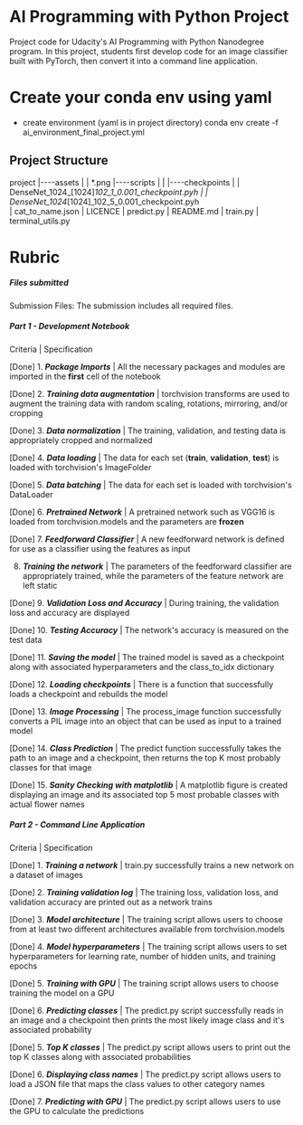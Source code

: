 # AI Programming with Python Project

Project code for Udacity's AI Programming with Python Nanodegree program. In this project, students first develop code for an image classifier built with PyTorch, then convert it into a command line application.

# Create your conda env using yaml
- create environment (yaml is in project directory)
     conda env create -f ai_environment_final_project.yml

## __Project Structure__
project
|----assets
|    |    *.png
|----scripts
|    |
|----checkpoints
|    | DenseNet_1024_[1024]_102_1_0.001_checkpoint.pyh
|    | DenseNet_1024_[1024]_102_5_0.001_checkpoint.pyh    
|    cat_to_name.json
|    LICENCE
|    predict.py
|    README.md
|    train.py
|    terminal_utils.py

# Rubric
##### Files submitted

Submission Files: The submission includes all required files.

##### Part 1 - Development Notebook
Criteria | Specification

[Done] 1. __*Package Imports*__	| All the necessary packages and modules are imported in the __first__ cell of the notebook

[Done] 2. __*Training data augmentation*__ |	torchvision transforms are used to augment the training data with random scaling, rotations, mirroring, and/or cropping

[Done] 3. __*Data normalization*__ |	The training, validation, and testing data is appropriately cropped and normalized

[Done] 4. __*Data loading*__ | The data for each set (__train__, __validation__, __test__) is loaded with torchvision's ImageFolder

[Done] 5. __*Data batching*__ | The data for each set is loaded with torchvision's DataLoader

[Done] 6. __*Pretrained Network*__ | A pretrained network such as VGG16 is loaded from torchvision.models and the parameters are __frozen__

[Done] 7. __*Feedforward Classifier*__ | A new feedforward network is defined for use as a classifier using the features as input

8. __*Training the network*__ | The parameters of the feedforward classifier are appropriately trained, while the parameters of the feature network are left static

[Done] 9. __*Validation Loss and Accuracy*__ | During training, the validation loss and accuracy are displayed

[Done] 10. __*Testing Accuracy*__ | The network's accuracy is measured on the test data

[Done] 11. __*Saving the model*__ | The trained model is saved as a checkpoint along with associated hyperparameters and the class_to_idx dictionary

[Done] 12. __*Loading checkpoints*__ | There is a function that successfully loads a checkpoint and rebuilds the model

[Done] 13. __*Image Processing*__ | The process_image function successfully converts a PIL image into an object that can be used as input to a trained model

[Done] 14. __*Class Prediction*__	| The predict function successfully takes the path to an image and a checkpoint, then returns the top K most probably classes for that image

[Done] 15. __*Sanity Checking with matplotlib*__ | A matplotlib figure is created displaying an image and its associated top 5 most probable classes with actual flower names

##### Part 2 - Command Line Application
Criteria | Specification

[Done] 1. __*Training a network*__ | train.py successfully trains a new network on a dataset of images

[Done] 2. __*Training validation log*__ | The training loss, validation loss, and validation accuracy are printed out as a network trains

[Done] 3. __*Model architecture*__ |	The training script allows users to choose from at least two different architectures available from torchvision.models

[Done] 4. __*Model hyperparameters*__ |	The training script allows users to set hyperparameters for learning rate, number of hidden units, and training epochs

[Done] 5. __*Training with GPU*__ |	The training script allows users to choose training the model on a GPU

[Done] 6. __*Predicting classes*__ |	The predict.py script successfully reads in an image and a checkpoint then prints the most likely image class and it's associated probability

[Done] 5. __*Top K classes*__ |	The predict.py script allows users to print out the top K classes along with associated probabilities

[Done] 6. __*Displaying class names*__ |	The predict.py script allows users to load a JSON file that maps the class values to other category names

[Done] 7. __*Predicting with GPU*__ |	The predict.py script allows users to use the GPU to calculate the predictions


